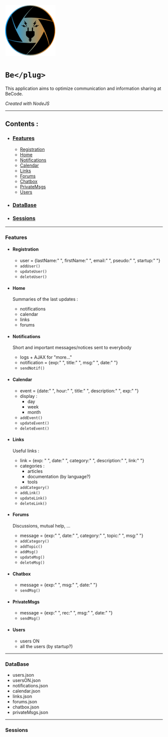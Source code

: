 ![Logo BePlug](assets/img/myLogo.png)
# ```Be</plug>```
This application aims to optimize communication and information sharing at BeCode.

*Created with NodeJS*
_____
## Contents :

* ### [Features](#features)
  * [Registration](#registration)
  * [Home](#home)
  * [Notifications](#notifications)
  * [Calendar](#calendar)
  * [Links](#links)
  * [Forums](#forums)
  * [Chatbox](#chatbox)
  * [PrivateMsgs](#privateMsgs)
  * [Users](#users)

* ### [DataBase](#database)

* ### [Sessions](#sessions)
_____

### Features

* #### Registration
  * user = {lastName:" ", firstName:" ", email:" ", pseudo:" ", startup:" "}
  * ```addUser()```
  * ```updateUser()```
  * ```deleteUser()```

* #### Home
  Summaries of the last updates :
  * notifications
  * calendar
  * links
  * forums

* #### Notifications
  Short and important messages/notices sent to everybody
  * logs + AJAX for "more..."
  * notification = {exp:" ", title:" ", msg:" ", date:" "}
  * ```sendNotif()```

* #### Calendar
  * event = {date:" ", hour:" ", title:" ", description:" ", exp:" "}
  * display :
    - day
    - week
    - month
  * ```addEvent()```
  * ```updateEvent()```
  * ```deleteEvent()```


* #### Links
  Useful links :
  * link = {exp: " ", date:" ", category:" ", description:" ", link:" "}
  * categories :
    - articles
    - documentation (by language?)
    - tools
  * ```addCategory()```
  * ```addLink()```
  * ```updateLink()```
  * ```deleteLink()```

* #### Forums
  Discussions, mutual help, ...
  * message = {exp:" ", date:" ", category:" ", topic:" ", msg:" "}
  * ```addCategory()```
  * ```addTopic()```
  * ```addMsg()```
  * ```updateMsg()```
  * ```deleteMsg()```

* #### Chatbox
  * message = {exp:" ", msg:" ", date:" "}
  * ```sendMsg()```

* #### PrivateMsgs
  * message = {exp:" ", rec:" ", msg:" ", date:" "}
  * ```sendMsg()```

* #### Users
  * users ON
  * all the users (by startup?)
_____

### DataBase
* users.json
* usersON.json
* notifications.json
* calendar.json
* links.json
* forums.json
* chatbox.json
* privateMsgs.json 

_____

### Sessions
